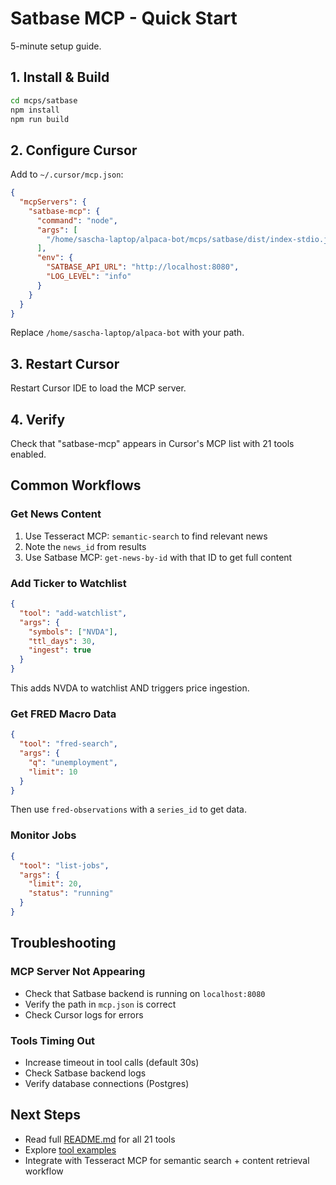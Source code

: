 # Satbase MCP - Quick Start

5-minute setup guide.

## 1. Install & Build

```bash
cd mcps/satbase
npm install
npm run build
```

## 2. Configure Cursor

Add to `~/.cursor/mcp.json`:

```json
{
  "mcpServers": {
    "satbase-mcp": {
      "command": "node",
      "args": [
        "/home/sascha-laptop/alpaca-bot/mcps/satbase/dist/index-stdio.js"
      ],
      "env": {
        "SATBASE_API_URL": "http://localhost:8080",
        "LOG_LEVEL": "info"
      }
    }
  }
}
```

Replace `/home/sascha-laptop/alpaca-bot` with your path.

## 3. Restart Cursor

Restart Cursor IDE to load the MCP server.

## 4. Verify

Check that "satbase-mcp" appears in Cursor's MCP list with 21 tools enabled.

## Common Workflows

### Get News Content

1. Use Tesseract MCP: `semantic-search` to find relevant news
2. Note the `news_id` from results
3. Use Satbase MCP: `get-news-by-id` with that ID to get full content

### Add Ticker to Watchlist

```json
{
  "tool": "add-watchlist",
  "args": {
    "symbols": ["NVDA"],
    "ttl_days": 30,
    "ingest": true
  }
}
```

This adds NVDA to watchlist AND triggers price ingestion.

### Get FRED Macro Data

```json
{
  "tool": "fred-search",
  "args": {
    "q": "unemployment",
    "limit": 10
  }
}
```

Then use `fred-observations` with a `series_id` to get data.

### Monitor Jobs

```json
{
  "tool": "list-jobs",
  "args": {
    "limit": 20,
    "status": "running"
  }
}
```

## Troubleshooting

### MCP Server Not Appearing

- Check that Satbase backend is running on `localhost:8080`
- Verify the path in `mcp.json` is correct
- Check Cursor logs for errors

### Tools Timing Out

- Increase timeout in tool calls (default 30s)
- Check Satbase backend logs
- Verify database connections (Postgres)

## Next Steps

- Read full [README.md](./README.md) for all 21 tools
- Explore [tool examples](./README.md#tool-catalog)
- Integrate with Tesseract MCP for semantic search + content retrieval workflow

